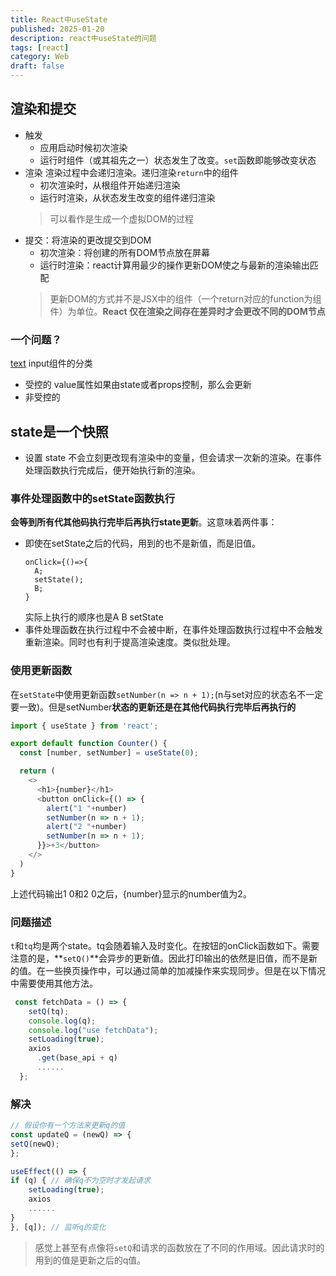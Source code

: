 ```yaml
---
title: React中useState
published: 2025-01-20
description: react中useState的问题
tags: [react]
category: Web
draft: false
---
```


## 渲染和提交
- 触发
  + 应用启动时候初次渲染
  + 运行时组件（或其祖先之一）状态发生了改变。`set`函数即能够改变状态
- 渲染
  渲染过程中会递归渲染。递归渲染`return`中的组件
  + 初次渲染时，从根组件开始递归渲染
  + 运行时渲染，从状态发生改变的组件递归渲染
  > 可以看作是生成一个虚拟DOM的过程
- 提交：将渲染的更改提交到DOM
  + 初次渲染：将创建的所有DOM节点放在屏幕
  + 运行时渲染：react计算用最少的操作更新DOM使之与最新的渲染输出匹配
  > 更新DOM的方式并不是JSX中的组件（一个return对应的function为组件）为单位。**React 仅在渲染之间存在差异时才会更改不同的DOM节点**
### 一个问题？
[text](https://react.docschina.org/learn/render-and-commit#step-3-react-commits-changes-to-the-dom)
input组件的分类
- 受控的
  value属性如果由state或者props控制，那么会更新
- 非受控的


## state是一个快照
- 设置 state 不会立刻更改现有渲染中的变量，但会请求一次新的渲染。在事件处理函数执行完成后，便开始执行新的渲染。
### 事件处理函数中的setState函数执行
**会等到所有代其他码执行完毕后再执行state更新**。这意味着两件事：
- 即使在setState之后的代码，用到的也不是新值，而是旧值。
  ```
  onClick={()=>{
    A;
    setState();
    B;
  }
  ```
  实际上执行的顺序也是A B setState
- 事件处理函数在执行过程中不会被中断，在事件处理函数执行过程中不会触发重新渲染。同时也有利于提高渲染速度。类似批处理。
### 使用更新函数
在`setState`中使用更新函数`setNumber(n => n + 1);`(n与set对应的状态名不一定要一致)。但是setNumber**状态的更新还是在其他代码执行完毕后再执行的**
```javascript
import { useState } from 'react';

export default function Counter() {
  const [number, setNumber] = useState(0);

  return (
    <>
      <h1>{number}</h1>
      <button onClick={() => {
        alert("1 "+number)
        setNumber(n => n + 1);
        alert("2 "+number)
        setNumber(n => n + 1);
      }}>+3</button>
    </>
  )
}
```
上述代码输出1 0和2 0之后，{number}显示的number值为2。

### 问题描述
`t`和`tq`均是两个state。tq会随着输入及时变化。在按钮的onClick函数如下。需要注意的是，**`setQ()`**会异步的更新值。因此打印输出的依然是旧值，而不是新的值。在一些换页操作中，可以通过简单的加减操作来实现同步。但是在以下情况中需要使用其他方法。
```javascript
 const fetchData = () => {
    setQ(tq);
    console.log(q);
    console.log("use fetchData");
    setLoading(true);
    axios
      .get(base_api + q)
      ......
  };
```
### 解决
```javascript
// 假设你有一个方法来更新q的值
const updateQ = (newQ) => {
setQ(newQ);
};

useEffect(() => {
if (q) { // 确保q不为空时才发起请求
    setLoading(true);
    axios
    ......
}
}, [q]); // 监听q的变化
```
> 感觉上甚至有点像将`setQ`和请求的函数放在了不同的作用域。因此请求时的用到的值是更新之后的q值。